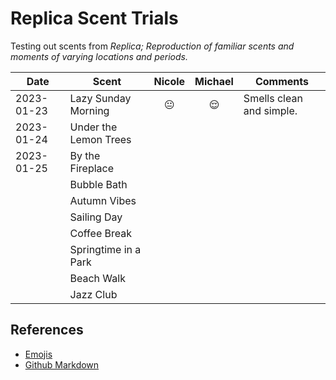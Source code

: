 # Replica Scent Trials
Testing out scents from _Replica; Reproduction of familiar scents and moments of varying locations and periods._

|Date|Scent|Nicole|Michael|Comments|
|----|-----| :-: | :-: |-------|
|2023-01-23|Lazy Sunday Morning|:neutral_face:|:relieved:|Smells clean and simple.|
|2023-01-24|Under the Lemon Trees||||
|2023-01-25|By the Fireplace||||
||Bubble Bath||||
||Autumn Vibes||||
||Sailing Day||||
||Coffee Break||||
||Springtime in a Park||||
||Beach Walk||||
||Jazz Club||||

## References
- [Emojis](https://gist.github.com/rxaviers/7360908)
- [Github Markdown](https://gist.github.com/nikhilnayyar002/7a35e653d3d590e317c829243e73b110)

